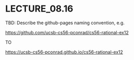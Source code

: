 # LECTURE_08.16


TBD: Describe the github-pages naming convention, e.g.

https://github.com/ucsb-cs56-pconrad/cs56-rational-ex12 

TO

https://ucsb-cs56-pconrad.github.io/cs56-rational-ex12
